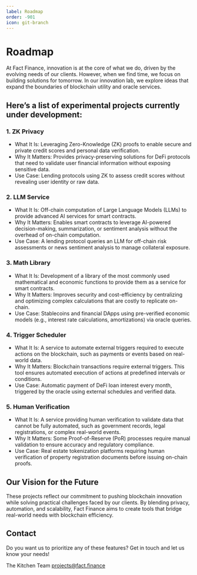 ```yaml
---
label: Roadmap
order: -901
icon: git-branch 
---
```


# Roadmap

At Fact Finance, innovation is at the core of what we do, driven by the evolving needs of our clients. However, when we find time, we focus on building solutions for tomorrow. In our innovation lab, we explore ideas that expand the boundaries of blockchain utility and oracle services.

## Here’s a list of experimental projects currently under development:

### 1. ZK Privacy
- What It Is:
Leveraging Zero-Knowledge (ZK) proofs to enable secure and private credit scores and personal data verification.
- Why It Matters:
Provides privacy-preserving solutions for DeFi protocols that need to validate user financial information without exposing sensitive data.
- Use Case:
Lending protocols using ZK to assess credit scores without revealing user identity or raw data.

### 2. LLM Service
- What It Is:
Off-chain computation of Large Language Models (LLMs) to provide advanced AI services for smart contracts.
- Why It Matters:
Enables smart contracts to leverage AI-powered decision-making, summarization, or sentiment analysis without the overhead of on-chain computation.
- Use Case:
A lending protocol queries an LLM for off-chain risk assessments or news sentiment analysis to manage collateral exposure.

###  3. Math Library
- What It Is:
Development of a library of the most commonly used mathematical and economic functions to provide them as a service for smart contracts.
- Why It Matters:
Improves security and cost-efficiency by centralizing and optimizing complex calculations that are costly to replicate on-chain.
- Use Case:
Stablecoins and financial DApps using pre-verified economic models (e.g., interest rate calculations, amortizations) via oracle queries.

### 4. Trigger Scheduler
- What It Is:
A service to automate external triggers required to execute actions on the blockchain, such as payments or events based on real-world data.
- Why It Matters:
Blockchain transactions require external triggers. This tool ensures automated execution of actions at predefined intervals or conditions.
- Use Case:
Automatic payment of DeFi loan interest every month, triggered by the oracle using external schedules and verified data.

### 5. Human Verification
- What It Is:
A service providing human verification to validate data that cannot be fully automated, such as government records, legal registrations, or complex real-world events.
- Why It Matters:
Some Proof-of-Reserve (PoR) processes require manual validation to ensure accuracy and regulatory compliance.
- Use Case:
Real estate tokenization platforms requiring human verification of property registration documents before issuing on-chain proofs.

## Our Vision for the Future

These projects reflect our commitment to pushing blockchain innovation while solving practical challenges faced by our clients. By blending privacy, automation, and scalability, Fact Finance aims to create tools that bridge real-world needs with blockchain efficiency.

##  Contact

Do you want us to prioritize any of these features? Get in touch and let us know your needs!

The Kitchen Team  projects@fact.finance
